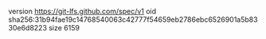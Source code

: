 version https://git-lfs.github.com/spec/v1
oid sha256:31b94fae19c14768540063c42777f54659eb2786ebc6526901a5b8330e6d8223
size 6159

